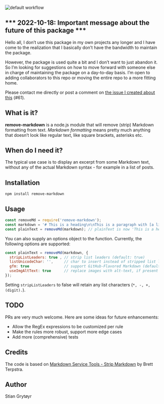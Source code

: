 ![default workflow](https://github.com/stiang/remove-markdown/actions/workflows/default.yaml/badge.svg)

## *** 2022-10-18: Important message about the future of this package ***
Hello all, I don’t use this package in my own projects any longer and I have come to the realization that I basically don’t have the bandwidth to maintain the package. 

However, the package is used quite a bit and I don’t want to just abandon it. So I’m looking for suggestions on how to move forward with someone else in charge of maintaining the package on a day-to-day basis. I’m open to adding collaborators to this repo or moving the entire repo to a more fitting home.

Please contact me directly or post a comment on [the issue I created about this](https://github.com/stiang/remove-markdown/issues/61) (#61).

## What is it?
**remove-markdown** is a node.js module that will remove (strip) Markdown formatting from text.
*Markdown formatting* means pretty much anything that doesn’t look like regular text, like square brackets, asterisks etc.

## When do I need it?
The typical use case is to display an excerpt from some Markdown text, without any of the actual Markdown syntax - for example in a list of posts.

## Installation

```
npm install remove-markdown
```

## Usage
```js
const removeMd = require('remove-markdown');
const markdown = '# This is a heading\n\nThis is a paragraph with [a link](http://www.disney.com/) in it.';
const plainText = removeMd(markdown); // plainText is now 'This is a heading\n\nThis is a paragraph with a link in it.'
```

You can also supply an options object to the function. Currently, the following options are supported:

```js
const plainText = removeMd(markdown, {
  stripListLeaders: true , // strip list leaders (default: true)
  listUnicodeChar: '',     // char to insert instead of stripped list leaders (default: '')
  gfm: true                // support GitHub-Flavored Markdown (default: true)
  useImgAltText: true      // replace images with alt-text, if present (default: true)
});
```

Setting `stripListLeaders` to false will retain any list characters (`*, -, +, (digit).`).

## TODO
PRs are very much welcome. Here are some ideas for future enhancements:

* Allow the RegEx expressions to be customized per rule
* Make the rules more robust, support more edge cases
* Add more (comprehensive) tests

## Credits
The code is based on [Markdown Service Tools - Strip Markdown](http://brettterpstra.com/2013/10/18/a-markdown-service-to-strip-markdown/) by Brett Terpstra.

## Author
Stian Grytøyr

